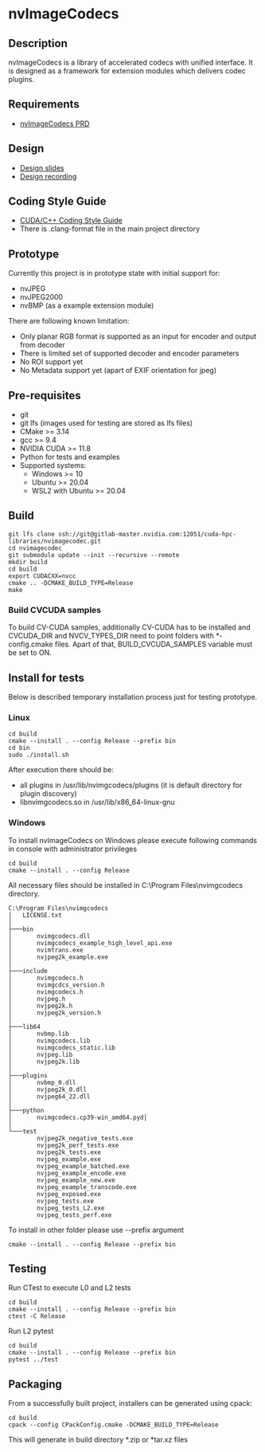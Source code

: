# nvImageCodecs

## Description

nvImageCodecs is a library of accelerated codecs with unified interface. It is designed as a framework for extension modules which delivers codec plugins.

## Requirements
- [nvImageCodecs PRD](https://nam11.safelinks.protection.outlook.com/?url=https%3A%2F%2Fdocs.google.com%2Fdocument%2Fd%2F1KrFzidHNfozNYk8a3crs0ekNH3ETisT1%2Fedit&data=05%7C01%7Csmatysik%40nvidia.com%7C7a7093b7b5804d1b98f008dac16b827e%7C43083d15727340c1b7db39efd9ccc17a%7C0%7C0%7C638034964732398522%7CUnknown%7CTWFpbGZsb3d8eyJWIjoiMC4wLjAwMDAiLCJQIjoiV2luMzIiLCJBTiI6Ik1haWwiLCJXVCI6Mn0%3D%7C3000%7C%7C%7C&sdata=GD26jloLP4IdjvI%2BdYrmIs5PZgYCMHXWMXnLjGRfAJ4%3D&reserved=0)

## Design
- [Design slides](https://nam11.safelinks.protection.outlook.com/ap/p-59584e83/?url=https%3A%2F%2Fnvidia-my.sharepoint.com%2F%3Ap%3A%2Fp%2Ftrybicki%2FEbDMoASyk0hLukzPdpW66S4BzOvJZ9vymm0fkddy7utfkw%3Fe%3DMlduBI&data=05%7C01%7Csmatysik%40nvidia.com%7C347ebe243c764d22761908dad7cbbad2%7C43083d15727340c1b7db39efd9ccc17a%7C0%7C0%7C638059567268905928%7CUnknown%7CTWFpbGZsb3d8eyJWIjoiMC4wLjAwMDAiLCJQIjoiV2luMzIiLCJBTiI6Ik1haWwiLCJXVCI6Mn0%3D%7C3000%7C%7C%7C&sdata=xut9HNCGgftyfTR635%2BJu2Amp%2F6bF2eZsjkzhrpNOYg%3D&reserved=0)
- [Design recording](https://nam11.safelinks.protection.outlook.com/?url=https%3A%2F%2Fnvidia-my.sharepoint.com%2F%3Av%3A%2Fp%2Ftrybicki%2FEeC0aKfe5bdFixtDmg7J3ZkBJg3Pzyl1RfPkNFyQOV2VFQ&data=05%7C01%7Csmatysik%40nvidia.com%7C347ebe243c764d22761908dad7cbbad2%7C43083d15727340c1b7db39efd9ccc17a%7C0%7C0%7C638059567269062080%7CUnknown%7CTWFpbGZsb3d8eyJWIjoiMC4wLjAwMDAiLCJQIjoiV2luMzIiLCJBTiI6Ik1haWwiLCJXVCI6Mn0%3D%7C3000%7C%7C%7C&sdata=WmjhZpi1SocpDVAP5QtcM4kOQ6aiW%2FspDvMYPGwzXbQ%3D&reserved=0)

## Coding Style Guide

- [CUDA/C++ Coding Style Guide](https://docs.google.com/document/d/1jNvQBMQhoIQMSot4WFUop8Bl2bCUxvuX7Xa4910RDQI/edit)
- There is .clang-format file in the main project directory

## Prototype
Currently this project is in prototype state with initial support for:
- nvJPEG
- nvJPEG2000
- nvBMP (as a example extension module)

There are following known limitation:
- Only planar RGB format is supported as an input for encoder and output from decoder
- There is limited set of supported decoder and encoder parameters
- No ROI support yet
- No Metadata support yet (apart of EXIF orientation for jpeg)

## Pre-requisites
- git
- git lfs (images used for testing are stored as lfs files) 
- CMake >= 3.14
- gcc >= 9.4 
- NVIDIA CUDA >= 11.8 
- Python for tests and examples
- Supported systems:
  - Windows >= 10 
  - Ubuntu >= 20.04
  - WSL2 with Ubuntu >= 20.04 

## Build

```
git lfs clone ssh://git@gitlab-master.nvidia.com:12051/cuda-hpc-libraries/nvimagecodec.git
cd nvimagecodec
git submodule update --init --recursive --remote
mkdir build
cd build
export CUDACXX=nvcc
cmake .. -DCMAKE_BUILD_TYPE=Release
make
```

### Build CVCUDA samples

To build CV-CUDA samples, additionally CV-CUDA has to be installed and CVCUDA_DIR and NVCV_TYPES_DIR need to point folders with *-config.cmake files. Apart of that, BUILD_CVCUDA_SAMPLES variable must be set to ON.

## Install for tests

Below is described temporary installation process just for testing prototype. 

### Linux
```
cd build
cmake --install . --config Release --prefix bin
cd bin
sudo ./install.sh
```

After execution there should be:
- all plugins in /usr/lib/nvimgcodecs/plugins (it is default directory for plugin discovery)
- libnvimgcodecs.so in /usr/lib/x86_64-linux-gnu

### Windows

To install nvImageCodecs on Windows please execute following commands in console with administrator privileges
```
cd build
cmake --install . --config Release
```
All necessary files should be installed in C:\Program Files\nvimgcodecs directory.

```
C:\Program Files\nvimgcodecs
│   LICENSE.txt
│
├───bin
│       nvimgcodecs.dll
│       nvimgcodecs_example_high_level_api.exe
│       nvimtrans.exe
│       nvjpeg2k_example.exe
│
├───include
│       nvimgcodecs.h
│       nvimgcdcs_version.h
│       nvimgcodecs.h
│       nvjpeg.h
│       nvjpeg2k.h
│       nvjpeg2k_version.h
│
├───lib64
│       nvbmp.lib
│       nvimgcodecs.lib
│       nvimgcodecs_static.lib
│       nvjpeg.lib
│       nvjpeg2k.lib
│
├───plugins
│       nvbmp_0.dll
│       nvjpeg2k_0.dll
│       nvjpeg64_22.dll
│
├───python
│       nvimgcodecs.cp39-win_amd64.pyd│
│
└───test
        nvjpeg2k_negative_tests.exe
        nvjpeg2k_perf_tests.exe
        nvjpeg2k_tests.exe
        nvjpeg_example.exe
        nvjpeg_example_batched.exe
        nvjpeg_example_encode.exe
        nvjpeg_example_new.exe
        nvjpeg_example_transcode.exe
        nvjpeg_exposed.exe
        nvjpeg_tests.exe
        nvjpeg_tests_L2.exe
        nvjpeg_tests_perf.exe

```

To install in other folder please use --prefix argument
```
cmake --install . --config Release --prefix bin
```

## Testing
Run CTest to execute L0 and L2 tests
```
cd build
cmake --install . --config Release --prefix bin
ctest -C Release
```

Run L2 pytest
```
cd build
cmake --install . --config Release --prefix bin
pytest ../test
```

## Packaging

From a successfully built project, installers can be generated using cpack:
```
cd build
cpack --config CPackConfig.cmake -DCMAKE_BUILD_TYPE=Release
```
This will generate in build directory *.zip or *tar.xz files

